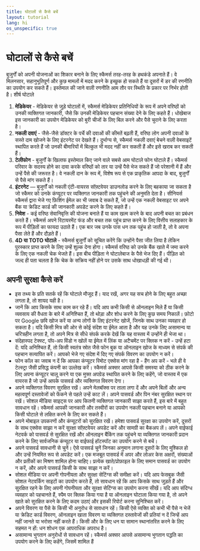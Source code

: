 ```yaml
---
title: घोटालों से कैसे बचें
layout: tutorial
lang: hi
os_unspecific: true
---
```


# घोटालों से कैसे बचें

बुजुर्गों को अपनी योजनाओं का शिकार बनाने के लिए स्कैमर्स तरह-तरह के हथकंडे
अपनाते हैं। वे मिलनसार, सहानुभूतिपूर्ण और कुछ मामलों में मदद करने के इच्छुक हो
सकते हैं या दूसरों में डर की रणनीति का उपयोग कर सकते हैं। इस्तेमाल की जाने वाली
रणनीति आम तौर पर स्थिति के प्रकार पर निर्भर होती है। शीर्ष घोटाले

1.  **मेडिकेयर** - मेडिकेयर से जुड़े घोटालों में, स्कैमर्स मेडिकेयर प्रतिनिधियों
    के रूप में अपने वरिष्ठों को उनकी व्यक्तिगत जानकारी, जैसे कि उनकी मेडिकेयर
    पहचान संख्या देने के लिए कहते हैं। धोखेबाज इस जानकारी का उपयोग मेडिकेयर को
    बुरी चीजों के लिए बिल करने और पैसे चुराने के लिए करता है।
2.  **नकली दवाएं** - जैसे-जैसे डॉक्टर के पर्चे की दवाओं की कीमतें बढ़ती हैं,
    वरिष्ठ लोग अपनी दवाओं के सस्ते दाम खोजने के लिए इंटरनेट पर देखते हैं।
    दुर्भाग्य से, स्कैमर्स नकली दवाएं बेचने वाली वेबसाइटें स्थापित करते हैं जो
    उनकी बीमारियों में बिल्कुल भी मदद नहीं कर सकती हैं और इसे खराब कर सकती हैं।
3.  **टेलीफोन** - बुजुर्गों के खिलाफ इस्तेमाल किए जाने वाले सबसे आम घोटाले फोन
    घोटाले हैं। स्कैमर्स परिवार के सदस्य होने का दावा करके वरिष्ठों को तार या
    उन्हें पैसे भेज सकते हैं जो परेशानी में हैं और उन्हें पैसे की जरूरत है। वे
    नकली दान के रूप में, विशेष रूप से एक प्राकृतिक आपदा के बाद, बुजुर्गों से
    पैसे मांग सकते हैं।
4.  **इंटरनेट** — बुजुर्गों को नकली एंटी-वायरस सॉफ़्टवेयर डाउनलोड करने के लिए
    बहकाया जा सकता है जो स्कैमर को उनके कंप्यूटर पर व्यक्तिगत जानकारी तक पहुंचने
    की अनुमति देता है। सीनियर्स स्कैमर्स द्वारा भेजे गए फ़िशिंग ईमेल का भी जवाब
    दे सकते हैं, जो उन्हें एक नकली वेबसाइट पर अपने बैंक या क्रेडिट कार्ड की
    जानकारी अपडेट करने के लिए कहते हैं।
5.  **निवेश** - कई वरिष्ठ सेवानिवृत्ति की योजना बनाते हैं या काम खत्म करने के
    बाद अपनी बचत का प्रबंधन करते हैं। स्कैमर्स अपने रिटायरमेंट फंड और बचत तक
    पहुंच प्राप्त करने के लिए वित्तीय सलाहकार के रूप में पीड़ितों का फायदा उठाते
    हैं। एक बार जब उनके पास धन तक पहुंच हो जाती है, तो वे अपना पैसा लेते हैं और
    दौड़ते हैं।
6.  **4D या TOTO घोटाले** - स्कैमर्स बुजुर्गों को सूचित करेंगे कि उन्होंने पैसा
    जीत लिया है लेकिन पुरस्कार प्राप्त करने के लिए उन्हें शुल्क देना होगा।
    स्कैमर्स वरिष्ठ को उनके बैंक खाते में जमा करने के लिए एक नकली चेक भेजते हैं।
    इस बीच पीड़िता ने घोटालेबाज के पैसे भेज दिए हैं। पीड़ित को जल्द ही पता चलता
    है कि चेक के सक्रिय नहीं होने पर उसके साथ धोखाधड़ी की गई थी।

## अपनी सुरक्षा कैसे करें

- इस तथ्य के प्रति सतर्क रहें कि घोटाले मौजूद हैं। याद रखें, अगर यह सच होने के
  लिए बहुत अच्छा लगता है, तो शायद यही है।
- जानें कि आप किसके साथ काम कर रहे हैं। यदि आप कभी किसी से ऑनलाइन मिले हैं या
  किसी व्यवसाय की वैधता के बारे में अनिश्चित हैं, तो थोड़ा और शोध करने के लिए
  कुछ समय निकालें। फ़ोटो पर Google छवि खोज करें या अन्य लोगों के लिए इंटरनेट
  खोजें, जिनके साथ उनका व्यवहार हो सकता है। यदि किसी मित्र की ओर से कोई संदेश या
  ईमेल आता है और यह उनके लिए असामान्य या चरित्रहीन लगता है, तो अपने मित्र से
  सीधे संपर्क करके देखें कि यह वास्तव में उन्होंने ही भेजा था।
- संदेहास्पद टेक्स्ट, पॉप-अप विंडो न खोलें या ईमेल में लिंक या अटैचमेंट पर क्लिक
  न करें - उन्हें हटा दें: यदि अनिश्चित हैं, तो किसी स्वतंत्र स्रोत जैसे फोन बुक
  या ऑनलाइन खोज के माध्यम से संपर्क की पहचान सत्यापित करें। आपको भेजे गए संदेश
  में दिए गए संपर्क विवरण का उपयोग न करें।
- फोन कॉल का जवाब न दें कि आपका कंप्यूटर रिमोट एक्सेस मांग रहा है - हैंग अप
  करें - भले ही वे टेल्स्ट्रा जैसी प्रसिद्ध कंपनी का उल्लेख करें। स्कैमर्स अक्सर
  आपसे किसी समस्या को ठीक करने के लिए अपना कंप्यूटर चालू करने या एक मुफ्त
  अपग्रेड स्थापित करने के लिए कहेंगे, जो वास्तव में एक वायरस है जो उन्हें आपके
  पासवर्ड और व्यक्तिगत विवरण देगा।
- अपने व्यक्तिगत विवरण सुरक्षित रखें। अपने मेलबॉक्स पर ताला लगा दें और अपने
  बिलों और अन्य महत्वपूर्ण दस्तावेजों को फेंकने से पहले उन्हें काट लें। अपने
  पासवर्ड और पिन नंबर सुरक्षित स्थान पर रखें। सोशल मीडिया साइट्स पर आप कितनी
  व्यक्तिगत जानकारी साझा करते हैं, इस बारे में बहुत सावधान रहें। स्कैमर्स आपकी
  जानकारी और तस्वीरों का उपयोग नकली पहचान बनाने या आपको किसी घोटाले से लक्षित
  करने के लिए कर सकते हैं।
- अपने मोबाइल उपकरणों और कंप्यूटरों को सुरक्षित रखें। हमेशा पासवर्ड सुरक्षा का
  उपयोग करें, दूसरों के साथ एक्सेस साझा न करें सुरक्षा सॉफ़्टवेयर अपडेट करें और
  सामग्री का बैकअप लें। अपने वाईफाई नेटवर्क को पासवर्ड से सुरक्षित रखें और
  ऑनलाइन बैंकिंग तक पहुंचने या व्यक्तिगत जानकारी प्रदान करने के लिए सार्वजनिक
  कंप्यूटर या वाईफाई हॉटस्पॉट का उपयोग करने से बचें।
- अपने पासवर्ड सावधानी से चुनें। ऐसे पासवर्ड चुनें जिनका अनुमान लगाना दूसरों के
  लिए मुश्किल हो और उन्हें नियमित रूप से अपडेट करें। एक मजबूत पासवर्ड में अपर और
  लोअर केस अक्षरों, संख्याओं और प्रतीकों का मिश्रण शामिल होना चाहिए। प्रत्येक
  खाते/प्रोफ़ाइल के लिए समान पासवर्ड का उपयोग न करें, और अपने पासवर्ड किसी के
  साथ साझा न करें।
- सोशल मीडिया पर अपनी गोपनीयता और सुरक्षा सेटिंग्स की समीक्षा करें। यदि आप
  फेसबुक जैसी सोशल नेटवर्किंग साइटों का उपयोग करते हैं, तो सावधान रहें कि आप
  किसके साथ जुड़ते हैं और सुरक्षित रहने के लिए अपनी गोपनीयता और सुरक्षा सेटिंग्स
  का उपयोग करना सीखें। यदि आप संदिग्ध व्यवहार को पहचानते हैं, स्पैम पर क्लिक
  किया गया है या ऑनलाइन घोटाला किया गया है, तो अपने खाते को सुरक्षित करने के लिए
  कदम उठाएं और इसकी रिपोर्ट करना सुनिश्चित करें।
- अपने विवरण या पैसे के किसी भी अनुरोध से सावधान रहें। किसी ऐसे व्यक्ति को कभी
  भी पैसे न भेजें या क्रेडिट कार्ड विवरण, ऑनलाइन खाता विवरण या व्यक्तिगत
  दस्तावेजों की प्रतियां न दें जिन्हें आप नहीं जानते या भरोसा नहीं करते हैं।
  किसी और के लिए धन या सामान स्थानांतरित करने के लिए सहमत न हों: धन शोधन एक
  आपराधिक अपराध है।
- असामान्य भुगतान अनुरोधों से सावधान रहें। स्कैमर्स अक्सर आपसे असामान्य भुगतान
  पद्धति का उपयोग करने के लिए कहेंगे, जिसमें शामिल हैं
